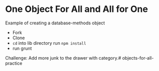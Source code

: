 # One Object For All and All for One

Example of creating a database-methods object

* Fork
* Clone
* `cd` into lib directory run `npm install`
* run grunt

Challenge: Add more junk to the drawer with category.# objects-for-all-practice
